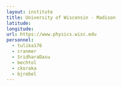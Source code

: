 ```yaml
---
layout: institute
title: University of Wisconsin - Madison
latitude: 
longitude: 
url: https://www.physics.wisc.edu
personnel:
  - tulika176
  - cranmer
  - SridharaDasu
  - bechtol
  - ckoraka
  - bjrebel
---
```


